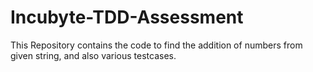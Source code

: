 # Incubyte-TDD-Assessment
This Repository contains the code to find the addition of numbers from given string, and also various testcases.
